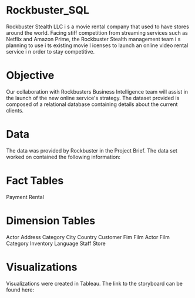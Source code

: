 # Rockbuster_SQL
Rockbuster Stealth LLC i s a movie rental company that used to have stores around the
world. Facing stiff competition from streaming services such as Netflix and Amazon Prime,
the Rockbuster Stealth management team i s planning to use i ts existing movie l icenses to
launch an online video rental service i n order to stay competitive.

# Objective
Our collaboration with Rockbusters Business Intelligence team will assist in the launch of the new online service's strategy. The dataset provided is composed of a relational database containing details about the current clients.

# Data
The data was provided by Rockbuster in the Project Brief. The data set worked on contained the following information:

# Fact Tables
Payment
Rental

# Dimension Tables
Actor
Address
Category
City
Country
Customer
Fim
Film Actor
Film Category
Inventory
Language
Staff
Store

# Visualizations
Visualizations were created in Tableau. The link to the storyboard can be found here:
